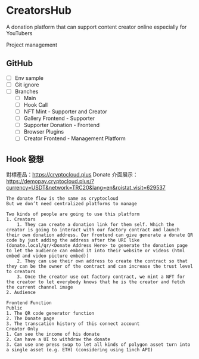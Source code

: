 # CreatorsHub
A donation platform that can support content creator online especially for YouTubers


Project management 

## GitHub
- [ ] Env sample 
- [ ] Git ignore 
- [ ] Branches
    - [ ] Main
    - [ ] Hook Call
    - [ ] NFT Mint - Supporter and Creator
    - [ ] Gallery Frontend - Supporter 
    - [ ] Supporter Donation - Frontend
    - [ ] Browser Plugins
    - [ ] Creator Frontend - Management Platform 

## Hook 發想
對標產品：https://cryptocloud.plus
Donate 介面展示：https://demopay.cryptocloud.plus/?currency=USDT&network=TRC20&lang=en&roistat_visit=629537

```
The donate flow is the same as cryptocloud
But we don’t need centralized platforms to manage

Two kinds of people are going to use this platform 
1. Creators
    1. They can create a donation link for them self. Which the creator is going to interact with our factory contract and launch their own donation address. Our frontend can give generate a donate QR code by just adding the address after the URI like (donate.local/qr/<Donate Address Here> to generate the donation page to let the audience can embed it into their website or videos (html embed and video picture embed))
    2. They can use their own address to create the contract so that they can be the owner of the contract and can increase the trust level to creators
    3. Once the creator use out factory contract, we mint a NFT for the creator to let everybody knows that he is the creator and fetch the current channel image
2. Audience

Frontend Function
Public
1. The QR code generator function
2. The Donate page
3. The transcation history of this connect account
Creator Only
1. Can see the income of his donate
2. Can have a UI to withdraw the donate
3. Can use one press swap to let all kinds of polygon asset turn into a single asset (e.g. ETH) (considering using 1inch API)
```
